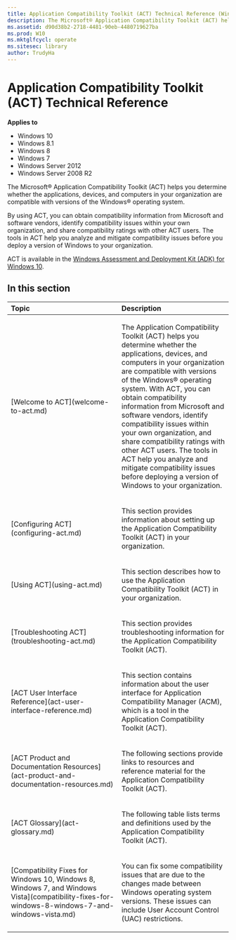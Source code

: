 ```yaml
---
title: Application Compatibility Toolkit (ACT) Technical Reference (Windows 10)
description: The Microsoft® Application Compatibility Toolkit (ACT) helps you determine whether the applications, devices, and computers in your organization are compatible with versions of the Windows® operating system.
ms.assetid: d90d38b2-2718-4481-90eb-4480719627ba
ms.prod: W10
ms.mktglfcycl: operate
ms.sitesec: library
author: TrudyHa
---
```


# Application Compatibility Toolkit (ACT) Technical Reference


**Applies to**

-   Windows 10
-   Windows 8.1
-   Windows 8
-   Windows 7
-   Windows Server 2012
-   Windows Server 2008 R2

The Microsoft® Application Compatibility Toolkit (ACT) helps you determine whether the applications, devices, and computers in your organization are compatible with versions of the Windows® operating system.

By using ACT, you can obtain compatibility information from Microsoft and software vendors, identify compatibility issues within your own organization, and share compatibility ratings with other ACT users. The tools in ACT help you analyze and mitigate compatibility issues before you deploy a version of Windows to your organization.

ACT is available in the [Windows Assessment and Deployment Kit (ADK) for Windows 10](http://go.microsoft.com/fwlink/p/?LinkId=526740).

## In this section


<table>
<colgroup>
<col width="50%" />
<col width="50%" />
</colgroup>
<thead>
<tr class="header">
<th align="left">Topic</th>
<th align="left">Description</th>
</tr>
</thead>
<tbody>
<tr class="odd">
<td align="left"><p>[Welcome to ACT](welcome-to-act.md)</p></td>
<td align="left"><p>The Application Compatibility Toolkit (ACT) helps you determine whether the applications, devices, and computers in your organization are compatible with versions of the Windows® operating system. With ACT, you can obtain compatibility information from Microsoft and software vendors, identify compatibility issues within your own organization, and share compatibility ratings with other ACT users. The tools in ACT help you analyze and mitigate compatibility issues before deploying a version of Windows to your organization.</p></td>
</tr>
<tr class="even">
<td align="left"><p>[Configuring ACT](configuring-act.md)</p></td>
<td align="left"><p>This section provides information about setting up the Application Compatibility Toolkit (ACT) in your organization.</p></td>
</tr>
<tr class="odd">
<td align="left"><p>[Using ACT](using-act.md)</p></td>
<td align="left"><p>This section describes how to use the Application Compatibility Toolkit (ACT) in your organization.</p></td>
</tr>
<tr class="even">
<td align="left"><p>[Troubleshooting ACT](troubleshooting-act.md)</p></td>
<td align="left"><p>This section provides troubleshooting information for the Application Compatibility Toolkit (ACT).</p></td>
</tr>
<tr class="odd">
<td align="left"><p>[ACT User Interface Reference](act-user-interface-reference.md)</p></td>
<td align="left"><p>This section contains information about the user interface for Application Compatibility Manager (ACM), which is a tool in the Application Compatibility Toolkit (ACT).</p></td>
</tr>
<tr class="even">
<td align="left"><p>[ACT Product and Documentation Resources](act-product-and-documentation-resources.md)</p></td>
<td align="left"><p>The following sections provide links to resources and reference material for the Application Compatibility Toolkit (ACT).</p></td>
</tr>
<tr class="odd">
<td align="left"><p>[ACT Glossary](act-glossary.md)</p></td>
<td align="left"><p>The following table lists terms and definitions used by the Application Compatibility Toolkit (ACT).</p></td>
</tr>
<tr class="even">
<td align="left"><p>[Compatibility Fixes for Windows 10, Windows 8, Windows 7, and Windows Vista](compatibility-fixes-for-windows-8-windows-7-and-windows-vista.md)</p></td>
<td align="left"><p>You can fix some compatibility issues that are due to the changes made between Windows operating system versions. These issues can include User Account Control (UAC) restrictions.</p></td>
</tr>
</tbody>
</table>

 

 

 





